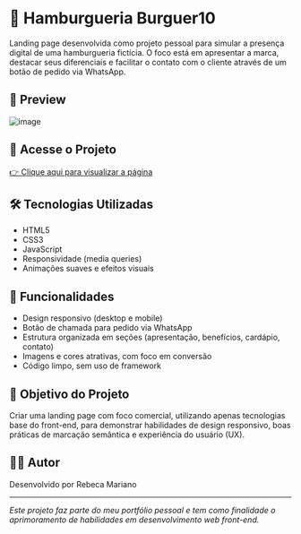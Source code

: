 # 🍔 Hamburgueria Burguer10

Landing page desenvolvida como projeto pessoal para simular a presença digital de uma hamburgueria fictícia. O foco está em apresentar a marca, destacar seus diferenciais e facilitar o contato com o cliente através de um botão de pedido via WhatsApp.

## 📸 Preview

![image](https://github.com/rebecamarianosanto/hamburgueria-burguer10/assets/138153759/4f82cfc0-b12a-4d65-ae69-b869703f5380)

## 🔗 Acesse o Projeto

[👉 Clique aqui para visualizar a página](https://rebecamarianosanto.github.io/hamburgueria-burguer10/)

## 🛠️ Tecnologias Utilizadas

- HTML5  
- CSS3  
- JavaScript 
- Responsividade (media queries)  
- Animações suaves e efeitos visuais

## 📱 Funcionalidades

- Design responsivo (desktop e mobile)  
- Botão de chamada para pedido via WhatsApp  
- Estrutura organizada em seções (apresentação, benefícios, cardápio, contato)  
- Imagens e cores atrativas, com foco em conversão  
- Código limpo, sem uso de framework

## 🎯 Objetivo do Projeto

Criar uma landing page com foco comercial, utilizando apenas tecnologias base do front-end, para demonstrar habilidades de design responsivo, boas práticas de marcação semântica e experiência do usuário (UX).

## 👨‍💻 Autor

Desenvolvido por Rebeca Mariano  

---

*Este projeto faz parte do meu portfólio pessoal e tem como finalidade o aprimoramento de habilidades em desenvolvimento web front-end.*

